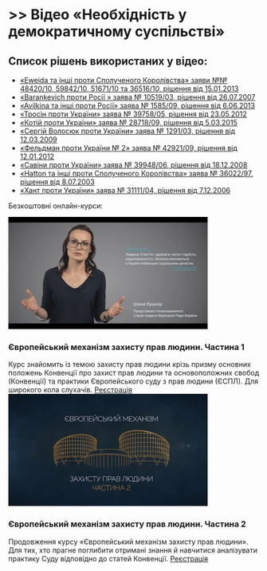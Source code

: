 # &gt;&gt; Відео «Необхідність у демократичному суспільстві»

## Список рішень використаних у відео:

* [«Eweida та інші проти Сполученого Королівства» заяви №№ 48420/10, 59842/10, 51671/10 та 36516/10, рішення від 15.01.2013](https://courses.ed-era.com/assets/courseware/3999b647055582b6f6046f392f7dd475/asset-v1:EdEra+HR201+hr201+type@asset+block/8-Eweida.pdf)
* [«Barankevich проти Росії » заява № 10519/03, рішення від 26.07.2007](http://europeancourt.ru/uploads/ECHR_Barankevich_v_Russia_26_07_2007.pdf)
* [«Avilkina та інші проти Росії» заява № 1585/09, рішення від 6.06.2013](http://hudoc.echr.coe.int/eng?i=001-120071)
* [«Тросін проти України» заява № 39758/05, рішення від 23.05.2012](https://courses.ed-era.com/asset-v1:EdEra+HR101+hr101+type@asset+block@1_Trosin_proty_Ukrayiny.pdf)
* [«Котій проти України» заява № 28718/09, рішення від 5.03.2015](https://courses.ed-era.com/asset-v1:EdEra+HR101+hr101+type@asset+block@1_Kotii_vs_Ukraine.pdf)
* [«Сергій Волосюк проти України» заява № 1291/03, рішення від 12.03.2009](https://courses.ed-era.com/assets/courseware/dc986a596375f561741c7696bfc1848a/asset-v1:EdEra+HR201+hr201+type@asset+block/8-Volosyuk.pdf)
* [«Фельдман проти України № 2» заява № 42921/09, рішення від 12.01.2012](https://courses.ed-era.com/assets/courseware/93bd9ea4249ea74245a9515a93d410e7/asset-v1:EdEra+HR201+hr201+type@asset+block/8-Feldman2.pdf)
* [«Савіни проти України» заява № 39948/06, рішення від  18.12.2008](https://courses.ed-era.com/assets/courseware/30b11f335eddd0f58953276f99ca4926/asset-v1:EdEra+HR201+hr201+type@asset+block/8-Saviny.pdf)
* [«Hatton та інші проти Сполученого Королівства» заява № 36022/97, рішення від 8.07.2003](http://docs.pravo.ru/document/view/19382767/)
* [«Хант проти України» заява № 31111/04, рішення від 7.12.2006](https://github.com/EducationalEra/hrights/tree/074987dc9b7a25cbe07b11db60eef1e48a6109fb/2/Hunt_v._Ukraine.pdf)

Безкоштовні онлайн-курси:

![Human Rights basic](../.gitbook/assets/hr-course1%20%281%29.jpg)

### **Європейський механізм захисту прав людини. Частина 1**

Курс знайомить із темою захисту прав людини крізь призму основних положень Конвенції про захист прав людини та основоположних свобод \(Конвенції\) та практики Європейського суду з прав людини \(ЄСПЛ\). Для широкого кола слухачів. [Реєстрація](https://courses.ed-era.com/courses/course-v1:EdEra+HR101+hr101/about) ![Human Rights advanced](../.gitbook/assets/hr-course2.jpg)

### **Європейський механізм захисту прав людини. Частина 2**

Продовження курсу «Європейський механізм захисту прав людини». Для тих, хто прагне поглибити отримані знання й навчитися аналізувати практику Суду відповідно до статей Конвенції. [Реєстрація](https://courses.ed-era.com/courses/course-v1:EdEra+HR201+hr201/about)

